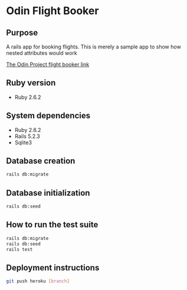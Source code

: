 # Odin Flight Booker

## Purpose

A rails app for booking flights.
This is merely a sample app to show how nested attributes would work

[The Odin Project flight
booker link](https://www.theodinproject.com/courses/ruby-on-rails/lessons/building-advanced-forms?ref=lnav#assignment)

## Ruby version

- Ruby 2.6.2

## System dependencies

- Ruby 2.6.2
- Rails 5.2.3
- Sqlite3

## Database creation

```bash
rails db:migrate
```

## Database initialization

```bash
rails db:seed
```

## How to run the test suite
```bash
rails db:migrate
rails db:seed
rails test
```

## Deployment instructions

```bash
git push heroku [branch]
```
